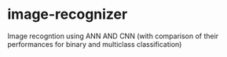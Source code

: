# image-recognizer
Image recogntion using ANN AND CNN (with comparison of their performances for binary and multiclass classification)
